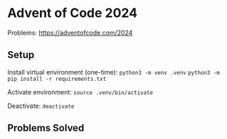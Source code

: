 # Advent of Code 2024
Problems: https://adventofcode.com/2024

## Setup
Install virtual environment (one-time):
```python3 -m venv .venv```
```python3 -m pip install -r requirements.txt```

Activate environment:
```source .venv/bin/activate```

Deactivate:
```deactivate```

## Problems Solved


